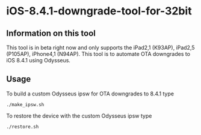 # iOS-8.4.1-downgrade-tool-for-32bit

## Information on this tool
This tool is in beta right now and only supports the iPad2,1 (K93AP), iPad2,5 (P105AP), iPhone4,1 (N94AP).
This tool is to automate OTA downgrades to iOS 8.4.1 using Odysseus.

## Usage
To build a custom Odysseus ipsw for OTA downgrades to 8.4.1 type
```
./make_ipsw.sh
```
To restore the device with the custom Odysseus ipsw type
```
./restore.sh
```
